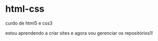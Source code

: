# html-css
 curdo de html5 e css3 

estou aprendendo a criar sites e agora vou gerenciar os repositórios1!


